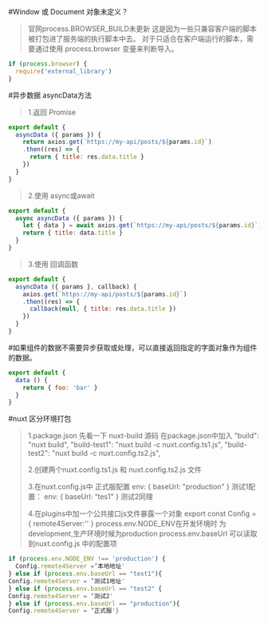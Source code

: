 #Window 或 Document 对象未定义？
>官网process.BROWSER_BUILD未更新
>这是因为一些只兼容客户端的脚本被打包进了服务端的执行脚本中去。 对于只适合在客户端运行的脚本，需要通过使用 process.browser 变量来判断导入。
```javascript
if (process.browser) {
  require('external_library')
}
```
#异步数据 asyncData方法
>1.返回 Promise
```javascript
export default {
  asyncData ({ params }) {
    return axios.get(`https://my-api/posts/${params.id}`)
    .then((res) => {
      return { title: res.data.title }
    })
  }
}
```
>2.使用 async或await
```javascript
export default {
  async asyncData ({ params }) {
    let { data } = await axios.get(`https://my-api/posts/${params.id}`)
    return { title: data.title }
  }
}
```
>3.使用 回调函数
```javascript
export default {
  asyncData ({ params }, callback) {
    axios.get(`https://my-api/posts/${params.id}`)
    .then((res) => {
      callback(null, { title: res.data.title })
    })
  }
}
```
#如果组件的数据不需要异步获取或处理，可以直接返回指定的字面对象作为组件的数据。
```javascript
export default {
  data () {
    return { foo: 'bar' }
  }
}
```

#nuxt 区分环境打包
>1.package.json
>先看一下 nuxt-build 源码
>在package.json中加入
>"build": "nuxt build",
>"build-test1": "nuxt build -c nuxt.config.ts1.js",
>"build-test2": "nuxt build -c nuxt.config.ts2.js",
>
>2.创建两个nuxt.config.ts1.js 和 nuxt.config.ts2.js 文件
>
>3.在nuxt.config.js中
>正式服配置
>env: {
>baseUrl: "production"
>}
>测试1配置：
>env: {
>baseUrl: “tes1"
>}
>测试2同理
>
>4.在plugins中加一个公共接口js文件暴露一个对象
>export const Config = {
>remote4Server:''
>}
>process.env.NODE_ENV在开发环境时 为development,生产环境时候为production
>process.env.baseUrl 可以读取到nuxt.config.js 中的配置项
```javascript
if (process.env.NODE_ENV !== 'production') {
  Config.remote4Server =‘本地地址'
} else if (process.env.baseUrl == "test1"){
Config.remote4Server = ‘测试1地址'
} else if (process.env.baseUrl == "test2" {
Config.remote4Server = ‘测试2'
} else if (process.env.baseUrl == "production"){
Config.remote4Server = ‘正式服'}
```
